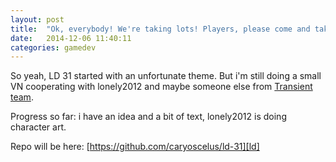 ```yaml
---
layout: post
title:  "Ok, everybody! We're taking lots! Players, please come and take your destiny!"
date:   2014-12-06 11:40:11
categories: gamedev
---
```

So yeah, LD 31 started with an unfortunate theme. But i'm still doing a small VN
cooperating with lonely2012 and maybe someone else from
[Transient team][transient].

Progress so far: i have an idea and a bit of text, lonely2012 is doing character
art.

Repo will be here: [https://github.com/caryoscelus/ld-31][ld]

[ld]:           https://github.com/caryoscelus/ld-31
[transient]:    http://transient-team.github.io/
